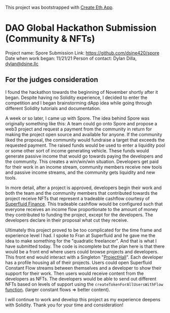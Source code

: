 This project was bootstrapped with [Create Eth App](https://github.com/paulrberg/create-eth-app).

# DAO Global Hackathon Submission (Community & NFTs)
Project name: Spore
Submission Link: https://github.com/dsine420/spore
Date when work began: 11/21/21
Person of contact: Dylan Dilla, dylan@dsine.llc

## For the judges consideration
I found the hackathon towards the beginning of November shortly after it began. Despite having no Solidity experience, I decided to enter the competition and I began brainstorming dApp idea while going through different Solidity tutorials and documentation.

A week or so later, I came up with Spore. The idea behind Spore was originally something like this: A team could go onto Spore and propose a web3 project and request a payment from the community in return for making the project open source and available for anyone. If the community liked the proposal, the community would fundraise a target that exceeds the requested payment. The raised funds would be used to enter a liquidity pool or some other sort of income generating vehicle. These funds would generate passive income that would go towards paying the developers and the community. This creates a win/win/win situation. Developers get paid for their work in an income stream, community members receive new tools and passive income streams, and the community gets liquidity and new tools.

In more detail, after a project is approved, developers begin their work and both the team and the community members that contributed towards the project receive NFTs that represent a tradeable cashflow courtesy of [Superfluid Finance](https://github.com/superfluid-finance/protocol-monorepo/tree/cfa_wrapper_library/examples/tradeable-cashflow). This tradeable cashflow would be configured such that everyone receives an income flow proportionate to the amount of money they contributed to funding the project, except for the developers. The developers declare in their proposal what cut they receive.

Ultimately this project proved to be too complicated for the time frame and experience level I had. I spoke to Fran at Superfluid and he gave me the idea to make something for the "quadratic freelancer". And that is what I have submitted today. The code is incomplete but the plan here is that there would be a front end where users could browse projects and developers. This front end would interact with a Singleton "[ProjectHall](https://github.com/dsine420/spore/blob/master/packages/contracts/projects/ProjectHall.sol)". Each developer has a profile housing all of their projects. Users could open Superfluid Constant Flow streams between themselves and a developer to show their support for their work. Then users would receive content from the developers as NFTs. The developers would be able to send out different NFTs based on levels of support using the `createTokenForAllUsersWithFlow` [function](https://github.com/dsine420/spore/blob/master/packages/contracts/content/ContentToken.sol#L27). (larger constant flows => better content).

I will continue to work and develop this project as my experience deepens with Solidity. Thank you for your time and consideration!